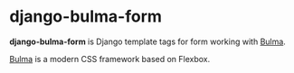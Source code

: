 # django-bulma-form

**django-bulma-form** is Django template tags for form working with [Bulma](https://bulma.io).

[Bulma](https://bulma.io) is a modern CSS framework based on Flexbox.

